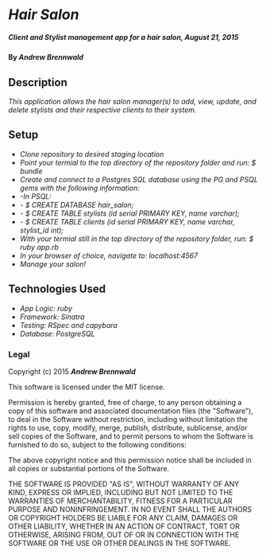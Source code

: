 # _Hair Salon_

##### _Client and Stylist management app for a hair salon, August 21, 2015_

#### By _**Andrew Brennwald**_

## Description

_This application allows the hair salon manager(s) to add, view, update, and delete stylists and their respective clients to their system._

## Setup

* _Clone repository to desired staging location_
* _Point your termial to the top directory of the repository folder and run: $ bundle_
* _Create and connect to a Postgres SQL database using the PG and PSQL gems with the following information:_
* _-In PSQL:_
* _- $ CREATE DATABASE hair_salon;_
* _- $ CREATE TABLE stylists (id serial PRIMARY KEY, name varchar);_
* _- $ CREATE TABLE clients (id serial PRIMARY KEY, name varchar, stylist_id int);_
* _With your termial still in the top directory of the repository folder, run: $ ruby app.rb_
* _In your browser of choice, navigate to: localhost:4567_
* _Manage your salon!_

## Technologies Used

* _App Logic: ruby_
* _Framework: Sinatra_
* _Testing: RSpec and capybara_
* _Database: PostgreSQL_

### Legal

Copyright (c) 2015 **_Andrew Brennwald_**

This software is licensed under the MIT license.

Permission is hereby granted, free of charge, to any person obtaining a copy
of this software and associated documentation files (the "Software"), to deal
in the Software without restriction, including without limitation the rights
to use, copy, modify, merge, publish, distribute, sublicense, and/or sell
copies of the Software, and to permit persons to whom the Software is
furnished to do so, subject to the following conditions:

The above copyright notice and this permission notice shall be included in
all copies or substantial portions of the Software.

THE SOFTWARE IS PROVIDED "AS IS", WITHOUT WARRANTY OF ANY KIND, EXPRESS OR
IMPLIED, INCLUDING BUT NOT LIMITED TO THE WARRANTIES OF MERCHANTABILITY,
FITNESS FOR A PARTICULAR PURPOSE AND NONINFRINGEMENT. IN NO EVENT SHALL THE
AUTHORS OR COPYRIGHT HOLDERS BE LIABLE FOR ANY CLAIM, DAMAGES OR OTHER
LIABILITY, WHETHER IN AN ACTION OF CONTRACT, TORT OR OTHERWISE, ARISING FROM,
OUT OF OR IN CONNECTION WITH THE SOFTWARE OR THE USE OR OTHER DEALINGS IN
THE SOFTWARE.

